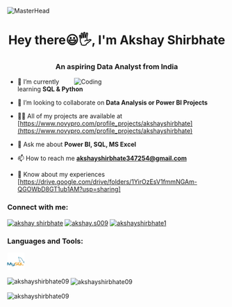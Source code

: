 ![MasterHead](https://camo.githubusercontent.com/ad28cab36fa44e2f77a63970bcbb06660efdd314ed9168ec140d7b222dc2ae9e/68747470733a2f2f7777772e6c616d626461746573742e636f6d2f7265736f75726365732f696d616765732f6e65777332342e676966)
<h1 align="center">Hey there😃🖐️, I'm Akshay Shirbhate</h1>
<h3 align="center">An aspiring Data Analyst from India</h3>
<img align="right" alt="Coding" width="350" src="https://cdn.dribbble.com/users/730703/screenshots/6581243/avento.gif">

- 🌱 I’m currently learning **SQL & Python**

- 👯 I’m looking to collaborate on **Data Analysis or Power BI Projects**

- 👨‍💻 All of my projects are available at [https://www.novypro.com/profile_projects/akshayshirbhate](https://www.novypro.com/profile_projects/akshayshirbhate)

- 💬 Ask me about **Power BI, SQL, MS Excel**

- 📫 How to reach me **akshayshirbhate347254@gmail.com**

- 📄 Know about my experiences [https://drive.google.com/drive/folders/1YirOzEsV1fmmNGAm-QGOWbD8GT1ub1AM?usp=sharing]

<h3 align="left">Connect with me:</h3>
<p align="left">
<a href="https://linkedin.com/in/akshay shirbhate" target="blank"><img align="center" src="https://raw.githubusercontent.com/rahuldkjain/github-profile-readme-generator/master/src/images/icons/Social/linked-in-alt.svg" alt="akshay shirbhate" height="30" width="40" /></a>
<a href="https://instagram.com/akshay.s009" target="blank"><img align="center" src="https://raw.githubusercontent.com/rahuldkjain/github-profile-readme-generator/master/src/images/icons/Social/instagram.svg" alt="akshay.s009" height="30" width="40" /></a>
<a href="https://www.hackerrank.com/akshayshirbhate1" target="blank"><img align="center" src="https://raw.githubusercontent.com/rahuldkjain/github-profile-readme-generator/master/src/images/icons/Social/hackerrank.svg" alt="akshayshirbhate1" height="30" width="40" /></a>
</p>

<h3 align="left">Languages and Tools:</h3>
<p align="left"> <a href="https://www.mysql.com/" target="_blank" rel="noreferrer"> <img src="https://raw.githubusercontent.com/devicons/devicon/master/icons/mysql/mysql-original-wordmark.svg" alt="mysql" width="40" height="40"/> </a> </p>

<p><img align="left" src="https://github-readme-stats.vercel.app/api/top-langs?username=akshayshirbhate09&show_icons=true&locale=en&layout=compact" alt="akshayshirbhate09" /></p>

<p>&nbsp;<img align="center" src="https://github-readme-stats.vercel.app/api?username=akshayshirbhate09&show_icons=true&locale=en" alt="akshayshirbhate09" /></p>

<p><img align="center" src="https://github-readme-streak-stats.herokuapp.com/?user=akshayshirbhate09&" alt="akshayshirbhate09" /></p>
